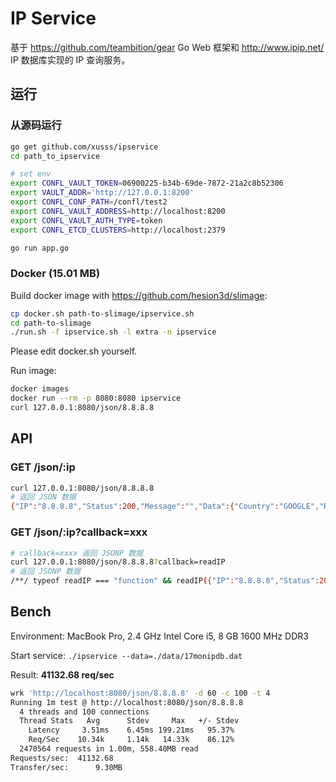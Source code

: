 IP Service
====
基于 https://github.com/teambition/gear  Go Web 框架和 http://www.ipip.net/ IP 数据库实现的 IP 查询服务。

## 运行

### 从源码运行

```bash
go get github.com/xusss/ipservice
cd path_to_ipservice

# set env
export CONFL_VAULT_TOKEN=06900225-b34b-69de-7872-21a2c8b52306
export VAULT_ADDR='http://127.0.0.1:8200'
export CONFL_CONF_PATH=/confl/test2
export CONFL_VAULT_ADDRESS=http://localhost:8200
export CONFL_VAULT_AUTH_TYPE=token
export CONFL_ETCD_CLUSTERS=http://localhost:2379

go run app.go
```

### Docker (15.01 MB)

Build docker image with https://github.com/hesion3d/slimage:
```sh
cp docker.sh path-to-slimage/ipservice.sh
cd path-to-slimage
./run.sh -f ipservice.sh -l extra -n ipservice
```

Please edit docker.sh yourself.

Run image:
```sh
docker images
docker run --rm -p 8080:8080 ipservice
curl 127.0.0.1:8080/json/8.8.8.8
```

## API

### GET /json/:ip

```bash
curl 127.0.0.1:8080/json/8.8.8.8
# 返回 JSON 数据
{"IP":"8.8.8.8","Status":200,"Message":"","Data":{"Country":"GOOGLE","Region":"GOOGLE","City":"N/A","Isp":"N/A"}}
```

### GET /json/:ip?callback=xxx

```bash
# callback=xxxx 返回 JSONP 数据
curl 127.0.0.1:8080/json/8.8.8.8?callback=readIP
# 返回 JSONP 数据
/**/ typeof readIP === "function" && readIP({"IP":"8.8.8.8","Status":200,"Message":"","Data":{"Country":"GOOGLE","Region":"GOOGLE","City":"N/A","Isp":"N/A"}});
```

## Bench

Environment: MacBook Pro, 2.4 GHz Intel Core i5, 8 GB 1600 MHz DDR3

Start service: `./ipservice --data=./data/17monipdb.dat`

Result: **41132.68 req/sec**
```bash
wrk 'http://localhost:8080/json/8.8.8.8' -d 60 -c 100 -t 4
Running 1m test @ http://localhost:8080/json/8.8.8.8
  4 threads and 100 connections
  Thread Stats   Avg      Stdev     Max   +/- Stdev
    Latency     3.51ms    6.45ms 199.21ms   95.37%
    Req/Sec    10.34k     1.14k   14.33k    86.12%
  2470564 requests in 1.00m, 558.40MB read
Requests/sec:  41132.68
Transfer/sec:      9.30MB
```
